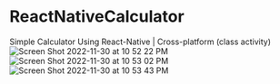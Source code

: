# ReactNativeCalculator
Simple Calculator Using React-Native | Cross-platform (class activity)
![Screen Shot 2022-11-30 at 10 52 22 PM](https://user-images.githubusercontent.com/89030742/204962504-9bf77a1f-6813-48de-846b-7e980245657b.png)
![Screen Shot 2022-11-30 at 10 53 02 PM](https://user-images.githubusercontent.com/89030742/204962511-7e128f39-1c97-49dc-a6d3-d1816bd8c4dd.png)
![Screen Shot 2022-11-30 at 10 53 43 PM](https://user-images.githubusercontent.com/89030742/204962516-07bac3e5-2199-4740-8075-6258053df016.png)

